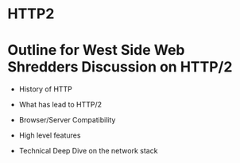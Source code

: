# HTTP2
# Outline for West Side Web Shredders Discussion on HTTP/2

* History of HTTP

* What has lead to HTTP/2

* Browser/Server Compatibility 

* High level features

* Technical Deep Dive on the network stack
